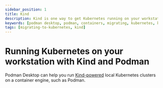 ```yaml
---
sidebar_position: 1
title: Kind
description: Kind is one way to get Kubernetes running on your workstation.
keywords: [podman desktop, podman, containers, migrating, kubernetes, kind]
tags: [migrating-to-kubernetes, kind]
---
```


# Running Kubernetes on your workstation with Kind and Podman

Podman Desktop can help you run [Kind-powered](https://kind.sigs.k8s.io/) local Kubernetes clusters on a container engine, such as Podman.
